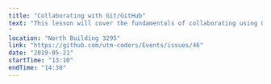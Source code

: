 ```yaml
---
title: "Collaborating with Git/GitHub"
text: "This lesson will cover the fundamentals of collaborating using Git/GitHub.
"
location: "North Building 3295"
link: "https://github.com/utm-coders/Events/issues/46"
date: "2019-05-21"
startTime: "13:10"
endTime: "14:30"
---
```

